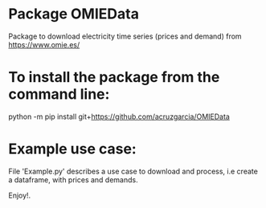 # Package OMIEData
Package to download electricity time series (prices and demand) from https://www.omie.es/

# To install the package from the command line:
python -m pip install git+https://github.com/acruzgarcia/OMIEData

# Example use case:
File 'Example.py' describes a use case to download and process, i.e create a dataframe, with prices and demands.

Enjoy!.
